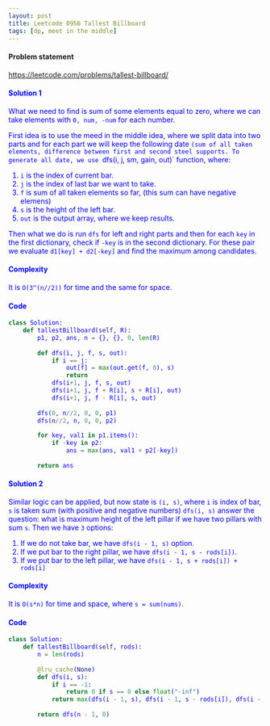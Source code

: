 ```yaml
---
layout: post
title: Leetcode 0956 Tallest Billboard
tags: [dp, meet in the middle]
---
```


#### Problem statement

<a href="https://leetcode.com/problems/tallest-billboard/"> <font color = blue>https://leetcode.com/problems/tallest-billboard/

#### Solution 1
What we need to find is sum of some elements equal to zero, where we can take elements with `0, num, -num` for each number.

First idea is to use the meed in the middle idea, where we split data into two parts and for each part we will keep the following date `(sum of all taken elements, difference between first and second steel supports. To generate all date, we use `dfs(i, j, sm, gain, out)` function, where:

1. `i` is the index of current bar.
2. `j` is the index of last bar we want to take.
3. `f` is sum of all taken elements so far, (this sum can have negative elemens)
4. `s` is the height of the left bar.
5. `out` is the output array, where we keep results.

Then what we do is run `dfs` for left and right parts and then for each `key` in the first dictionary, check if `-key` is in the second dictionary. For these pair we evaluate `d1[key] + d2[-key]` and find the maximum among candidates. 

#### Complexity
It is `O(3^(n//2))` for time and the same for space.

#### Code
```python
class Solution:
    def tallestBillboard(self, R):
        p1, p2, ans, n = {}, {}, 0, len(R)
    
        def dfs(i, j, f, s, out):
            if i == j:
                out[f] = max(out.get(f, 0), s)
                return
            dfs(i+1, j, f, s, out)
            dfs(i+1, j, f + R[i], s + R[i], out)
            dfs(i+1, j, f - R[i], s, out)
        
        dfs(0, n//2, 0, 0, p1)
        dfs(n//2, n, 0, 0, p2)
        
        for key, val1 in p1.items():
            if -key in p2:
                ans = max(ans, val1 + p2[-key])
                
        return ans
```

#### Solution 2
Similar logic can be applied, but now state is `(i, s)`, where `i` is index of bar, `s` is taken sum (with positive and negative numbers) `dfs(i, s)` answer the question: what is maximum height of the left pillar if we have two pillars with sum `s`. Then we have `3` options:

1. If we do not take bar, we have `dfs(i - 1, s)` option.
2. If we put bar to the right pillar, we have `dfs(i - 1, s - rods[i])`.
3. If we put bar to the left pillar, we have `dfs(i - 1, s + rods[i]) + rods[i]`

#### Complexity
It is `O(s*n)` for time and space, where `s = sum(nums)`.

#### Code
```python
class Solution:
    def tallestBillboard(self, rods):
        n = len(rods)
        
        @lru_cache(None)
        def dfs(i, s):
            if i == -1:
                return 0 if s == 0 else float("-inf")
            return max(dfs(i - 1, s), dfs(i - 1, s - rods[i]), dfs(i - 1, s + rods[i]) + rods[i])
        
        return dfs(n - 1, 0)
```
